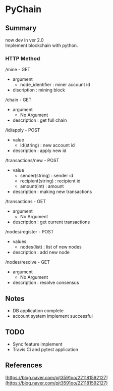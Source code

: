 # PyChain

## Summary
now dev in ver 2.0  
Implement blockchain with python.  

### HTTP Method
/mine - GET  
- argument
    - node_identifier : miner account id  
- discription : mining block

/chain - GET
- argument
    - No Argument
- description : get full chain  

/id/apply - POST
- value
    - id(string) : new account id
- description : apply new id

/transactions/new - POST
- value
    - sender(string) : sender id
    - recipient(string) : recipient id
    - amount(int) : amount
- description : making new transactions

/transactions - GET
- argument
    - No Argument
- description : get current transactions

/nodes/register - POST
- values
    - nodes(list) : list of new nodes
- description : add new node

/nodes/resolve - GET
- argument
    - No Argument
- description : resolve consensus



## Notes
- DB application complete
- account system implement successful

## TODO
- Sync feature implement
- Travis Ci and pytest application 

## References
[https://blog.naver.com/pjt3591oo/221181592127](https://blog.naver.com/pjt3591oo/221181592127)
